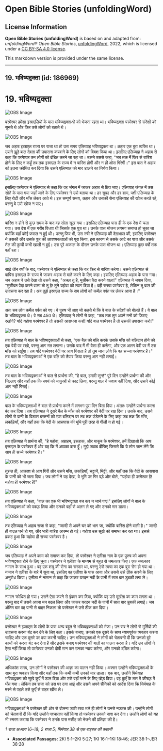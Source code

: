 # Open Bible Stories (unfoldingWord)

## License Information

**Open Bible Stories (unfoldingWord)** is based on and adapted from: _unfoldingWord® Open Bible Stories_, [unfoldingWord](https://unfoldingword.org/utw), 2022, which is licensed under a [CC BY-SA 4.0 license](https://creativecommons.org/licenses/by-sa/4.0/legalcode.en).

This markdown version is provided under the same license.



--------------------------------

## 19. भविष्यद्वक्ता (id: 186969)

19\. भविष्यद्वक्ता
==================

![OBS Image](https://cdn.aquifer.bible/aquifer-content/resources/UWOBS/jpg/360px/obs-en-19-01.jpg)

परमेश्वर हमेशा इस्राएलियों के पास भविष्यद्वक्ताओं को भेजता रहता था। भविष्यद्वक्ता परमेश्वर से संदेशों को सुनते थे और फिर उसे लोगों को बताते थे।

![OBS Image](https://cdn.aquifer.bible/aquifer-content/resources/UWOBS/jpg/360px/obs-en-19-02.jpg)

जब अहाब इस्राएल राज्य पर राजा था तो उस समय एलिय्याह भविष्यद्वक्ता था। अहाब एक बुरा व्यक्ति था। उसने झूठे बाल देवता की उपासना करवाने के लिए लोगों को विवश किया था। इसलिए एलिय्याह ने अहाब से कहा कि परमेश्वर उन लोगों को दंडित करने जा रहा था। उसने उससे कहा, "जब तक मैं फिर से बारिश होने के लिए न कहूँ तब तक इस्राएल के राज्य में न बारिश होगी और न ही ओस गिरेगी।" इस बात ने अहाब को इतना क्रोधित कर दिया कि उसने एलिय्याह को मार डालने का निर्णय किया।

![OBS Image](https://cdn.aquifer.bible/aquifer-content/resources/UWOBS/jpg/360px/obs-en-19-03.jpg)

इसलिए परमेश्वर ने एलिय्याह से कहा कि वह जंगल में जाकर अहाब से छिप जाए। एलिय्याह जंगल में उस सोते के पास गया जहाँ जाने के लिए परमेश्वर ने उसे बताया था। हर सुबह और हर शाम, पक्षी एलिय्याह के लिए रोटी और माँस लेकर आते थे। इस सम्पूर्ण समय, अहाब और उसकी सेना एलिय्याह की खोज करते रहे, परन्तु वे उसे खोज न पाए।

![OBS Image](https://cdn.aquifer.bible/aquifer-content/resources/UWOBS/jpg/360px/obs-en-19-04.jpg)

बारिश न होने से कुछ समय के बाद वह सोता सूख गया। इसलिए एलिय्याह पास ही के एक देश में चला गया। उस देश में एक गरीब विधवा थी जिसके एक पुत्र था। उनके पास भोजन लगभग समाप्त हो चुका था क्योंकि वहाँ कोई फसल न हुई थी। परन्तु फिर भी, उस स्त्री ने एलिय्याह की देखभाल की, इसलिए परमेश्वर ने उसकी और उसके पुत्र की आवश्यकताओं को पूरा किया, इस कारण से उसके आटे का पात्र और उसके तेल की कुप्पी कभी खाली न हुई। उस पूरे अकाल के दौरान उनके पास भोजन था। एलिय्याह कुछ वर्षों तक वहाँ रहा।

![OBS Image](https://cdn.aquifer.bible/aquifer-content/resources/UWOBS/jpg/360px/obs-en-19-05.jpg)

साढ़े तीन वर्षों के बाद, परमेश्वर ने एलिय्याह से कहा कि वह फिर से बारिश करेगा। उसने एलिय्याह से वापिस इस्राएल के राज्य में जाकर अहाब से बातें करने के लिए कहा। इसलिए एलिय्याह अहाब के पास गया। जब अहाब ने उसे देखा तो उसने कहा, "अच्छा तू है, मुसीबत पैदा करने वाला!" एलिय्याह ने जवाब दिया, "मुसीबत पैदा करने वाला तो तू है! तूने यहोवा को त्याग दिया है। वही सच्चा परमेश्वर है, लेकिन तू बाल की उपासना कर रहा है। अब तुझे इस्राएल राज्य के सब लोगों को कर्मेल पर्वत पर लेकर आना है।"

![OBS Image](https://cdn.aquifer.bible/aquifer-content/resources/UWOBS/jpg/360px/obs-en-19-06.jpg)

अतः सब लोग कर्मेल पर्वत को गए। वे पुरुष भी आए जो कहते थे कि वे बाल के संदेशों को बोलते हैं। ये बाल के भविष्यद्वक्ता थे। वे सब 450 थे। एलिय्याह ने लोगों से कहा, "कब तक तुम अपने मनों को फिराए रखोगे? यदि यहोवा परमेश्वर है तो उसकी आराधना करो! यदि बाल परमेश्वर है तो उसकी उपासना करो!"

![OBS Image](https://cdn.aquifer.bible/aquifer-content/resources/UWOBS/jpg/360px/obs-en-19-07.jpg)

तब एलिय्याह ने बाल के भविष्यद्वक्ताओं से कहा, "एक बैल को बलि करके उसके माँस को बलिदान होने को एक वेदी पर रखो, परन्तु आग मत लगाना। उसके बाद मैं भी वैसा ही करूँगा, और एक अलग वेदी पर मैं उस माँस को रखूँगा। तब यदि परमेश्वर वेदी पर आग गिराता है तो तुम जान लोगे कि वह सच्चा परमेश्वर है।" तब बाल के भविष्यद्वक्ताओं ने एक बलि को तैयार किया परन्तु आग नहीं लगाई।

![OBS Image](https://cdn.aquifer.bible/aquifer-content/resources/UWOBS/jpg/360px/obs-en-19-08.jpg)

तब बाल के भविष्यद्वक्ताओं ने बाल से प्रार्थना की, "हे बाल, हमारी सुन!" पूरे दिन उन्होंने प्रार्थना की और चिल्लाए और यहाँ तक कि स्वयं को चाकुओं से काट लिया, परन्तु बाल ने जवाब नहीं दिया, और उसने कोई आग नहीं गिराई।

![OBS Image](https://cdn.aquifer.bible/aquifer-content/resources/UWOBS/jpg/360px/obs-en-19-09.jpg)

बाल के भविष्यद्वक्ताओं ने बाल से प्रार्थना करने में लगभग पूरा दिन बिता दिया। अंततः उन्होंने प्रार्थना करना बंद कर दिया। तब एलिय्याह ने दूसरे बैल के माँस को परमेश्वर की वेदी पर रख दिया। उसके बाद, उसने लोगों से पानी के विशाल बरतनों को उस बलिदान पर तब तक उंडेलने के लिए कहा जब तक कि माँस, लकड़ियाँ, और यहाँ तक कि वेदी के आसपास की भूमि पूरी तरह से गीली न हो गई।

![OBS Image](https://cdn.aquifer.bible/aquifer-content/resources/UWOBS/jpg/360px/obs-en-19-10.jpg)

तब एलिय्याह ने प्रार्थना की, "हे यहोवा, अब्राहम, इसहाक, और याकूब के परमेश्वर, हमें दिखाओ कि आप इस्राएल के परमेश्वर हैं और यह कि मैं आपका दास हूँ। मुझे जवाब दीजिए जिससे कि ये लोग जान लेंगे कि आप ही सच्चे परमेश्वर हैं।"

![OBS Image](https://cdn.aquifer.bible/aquifer-content/resources/UWOBS/jpg/360px/obs-en-19-11.jpg)

तुरन्त ही, आकाश से आग गिरी और उसने माँस, लकड़ियाँ, चट्टानें, मिट्टी, और यहाँ तक कि वेदी के आसपास के पानी को भी जला दिया। जब लोगों ने यह देखा, वे भूमि पर गिर पड़े और बोले, "यहोवा ही परमेश्वर है! यहोवा ही परमेश्वर है!"

![OBS Image](https://cdn.aquifer.bible/aquifer-content/resources/UWOBS/jpg/360px/obs-en-19-12.jpg)

तब एलिय्याह ने कहा, "बाल का एक भी भविष्यद्वक्ता बच कर न जाने पाए!" इसलिए लोगों ने बाल के भविष्यद्वक्ताओं को पकड़ लिया और उनको वहाँ से अलग ले गए और उनको मार डाला।

![OBS Image](https://cdn.aquifer.bible/aquifer-content/resources/UWOBS/jpg/360px/obs-en-19-13.jpg)

तब एलिय्याह ने अहाब राजा से कहा, "जल्दी से अपने घर को भाग जा, क्योंकि बारिश होने वाली है।" जल्दी ही बादल घने हो गए, और भारी बारिश आरम्भ हो गई। यहोवा उस सूखे को समाप्त कर रहा था। इससे प्रकट हुआ कि यहोवा ही सच्चा परमेश्वर है।

![OBS Image](https://cdn.aquifer.bible/aquifer-content/resources/UWOBS/jpg/360px/obs-en-19-14.jpg)

जब एलिय्याह ने अपने काम को समाप्त कर दिया, तो परमेश्वर ने एलीशा नाम के एक पुरुष को अपना भविष्यद्वक्ता होने के लिए चुना। परमेश्वर ने एलीशा के माध्यम से बहुत से चमत्कार किए। एक चमत्कार नामान के साथ हुआ। वह एक शत्रु की सेना का सरदार था, परन्तु उसे त्वचा का एक बुरा रोग हो गया था। नामान ने एलीशा के बारे में सुना था, इसलिए वह एलीशा के पास आया और उससे उसे ठीक करने के लिए अनुरोध किया। एलीशा ने नामान से कहा कि जाकर यरदन नदी के पानी में सात बार डुबकी लगा ले।

![OBS Image](https://cdn.aquifer.bible/aquifer-content/resources/UWOBS/jpg/360px/obs-en-19-15.jpg)

नामान क्रोधित हो गया। उसने ऐसा करने से इंकार कर दिया, क्योंकि यह उसे मूर्खता का काम लगता था। परन्तु बाद में उसने अपना मन बदल लिया और जाकर यरदन नदी के पानी में सात बार डुबकी लगाई। जब अंतिम बार वह पानी से बाहर निकला तो परमेश्वर ने उसे ठीक कर दिया।

![OBS Image](https://cdn.aquifer.bible/aquifer-content/resources/UWOBS/jpg/360px/obs-en-19-16.jpg)

परमेश्वर ने इस्राएल के लोगों के पास अन्य बहुत से भविष्यद्वक्ताओं को भेजा। उन सब ने लोगों से मूर्तियों की उपासना करना बंद कर देने के लिए कहा। इसके बजाए, उनको एक दूसरे के साथ न्यायपूर्वक व्यवहार करना चाहिए और एक दूसरे पर दया करनी चाहिए। उन भविष्यद्वक्ताओं ने लोगों को चेतावनी दी कि उनको बुरे कामों को करना बंद कर देना है और इसके बजाए परमेश्वर की बातों का पालन करना है। यदि उन लोगों ने ऐसा नहीं किया तो परमेश्वर उनको दोषी मान कर उनका न्याय करेगा, और उनको दंडित करेगा।

![OBS Image](https://cdn.aquifer.bible/aquifer-content/resources/UWOBS/jpg/360px/obs-en-19-17.jpg)

अधिकांश समय, उन लोगों ने परमेश्वर की आज्ञा का पालन नहीं किया। अक्सर उन्होंने भविष्यद्वक्ताओं के साथ बुरा व्यवहार किया और यहाँ तक कि कभी कभी उनको मार डाला। एक बार, उन्होंने यिर्मयाह भविष्यद्वक्ता को सूखे कुएँ में डाल दिया और उसे वहाँ मरने के लिए छोड़ दिया। वह कुएँ के तल में कीचड़ में धँस गया। लेकिन तब राजा को उस पर दया आई और उसने अपने सैनिकों को आदेश दिया कि यिर्मयाह के मरने से पहले उसे कुएँ से बाहर खींच ले।

![OBS Image](https://cdn.aquifer.bible/aquifer-content/resources/UWOBS/jpg/360px/obs-en-19-18.jpg)

भविष्यद्वक्ताओं ने परमेश्वर की ओर से बोलना जारी रखा भले ही लोगों ने उनसे नफरत की। उन्होंने लोगों को चेतावनी दी कि यदि उन्होंने पश्चाताप नहीं किया तो परमेश्वर उनको नाश कर देगा। उन्होंने लोगों को यह भी स्मरण कराया कि परमेश्वर ने उनके पास मसीह को भेजने की प्रतिज्ञा की है।

*1 राजा अध्याय 16–18; 2 राजा 5; यिर्मयाह 38 से एक बाइबल की कहानी*

* **Associated Passages:** 2KI 5:1–2KI 5:27; 1KI 16:1–1KI 18:46; JER 38:1–JER 38:28

